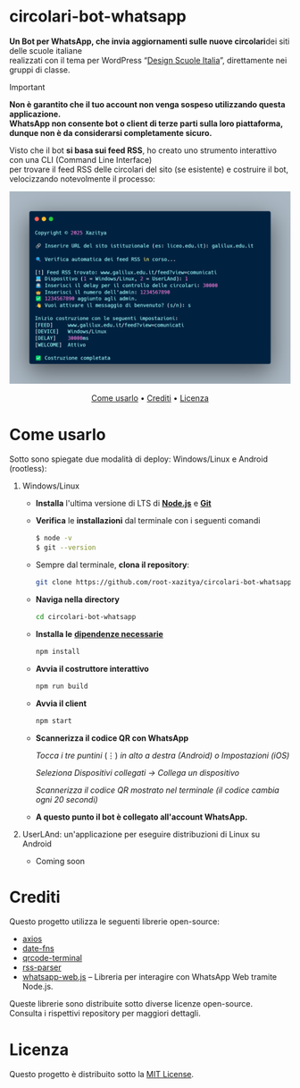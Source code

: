 # circolari-bot-whatsapp
**Un Bot per WhatsApp, che invia aggiornamenti sulle nuove circolari**dei siti delle scuole italiane  
realizzati con il tema per WordPress “[Design Scuole Italia](https://docs.italia.it/italia/designers-italia/design-scuole-docs/it/v2022.1/risorse/tema-wordpress.html)”, direttamente nei gruppi di classe.

> [!IMPORTANT]
> **Non è garantito che il tuo account non venga sospeso utilizzando questa applicazione.  
> WhatsApp non consente bot o client di terze parti sulla loro piattaforma, dunque non è da considerarsi completamente sicuro.**

Visto che il bot **si basa sui feed RSS**, ho creato uno strumento interattivo con una CLI (Command Line Interface)  
per trovare il feed RSS delle circolari del sito (se esistente) e costruire il bot, velocizzando notevolmente il processo:


<p align="center">
  <img src="assets/fs.png" width="700" alt="Banner">
</p>

<p align="center">
  <a href="#come-usarlo">Come usarlo</a> •
  <a href="#crediti">Crediti</a> •
  <a href="#licenza">Licenza</a>
</p>


# Come usarlo
Sotto sono spiegate due modalità di deploy: Windows/Linux e Android (rootless):
1) Windows/Linux
     - **Installa** l'ultima versione di LTS di [**Node.js**](https://nodejs.org/) e [**Git**](https://git-scm.com/)
     - **Verifica** le **installazioni** dal terminale con i seguenti comandi
       
       ``` bash
       $ node -v
       $ git --version
       ```
     - Sempre dal terminale, **clona il repository**:
       
       ``` bash
       git clone https://github.com/root-xazitya/circolari-bot-whatsapp.git
       ```

     - **Naviga nella directory**  
     
       ``` bash
       cd circolari-bot-whatsapp
       ```
     - **Installa le** [**dipendenze necessarie**](#crediti)  
       
       ``` bash
       npm install
       ```
     - **Avvia il costruttore interattivo**
  
       ``` bash
       npm run build
       ```
     - **Avvia il client**
  
       ``` bash
       npm start
       ```
     - **Scannerizza il codice QR con WhatsApp**

          *Tocca i tre puntini* (⋮) *in alto a destra (Android) o Impostazioni (iOS)*
    
          *Seleziona Dispositivi collegati → Collega un dispositivo*
    
          *Scannerizza il codice QR mostrato nel terminale (il codice cambia ogni 20 secondi)*
       
      - **A questo punto il bot è collegato all'account WhatsApp.**
        
        
2) UserLAnd: un'applicazione per eseguire distribuzioni di Linux su Android 

     - Coming soon

# Crediti
Questo progetto utilizza le seguenti librerie open-source:

  - [axios](https://github.com/axios/axios)
  - [date-fns](https://github.com/date-fns/date-fns)
  - [qrcode-terminal](https://github.com/gtanner/qrcode-terminal)
  - [rss-parser](https://github.com/rss-parser/rss-parser)
  - [whatsapp-web.js](https://github.com/pedroslopez/whatsapp-web.js) – Libreria per interagire con WhatsApp Web tramite Node.js.

Queste librerie sono distribuite sotto diverse licenze open-source.  
Consulta i rispettivi repository per maggiori dettagli.

# Licenza

Questo progetto è distribuito sotto la [MIT License](LICENSE).
